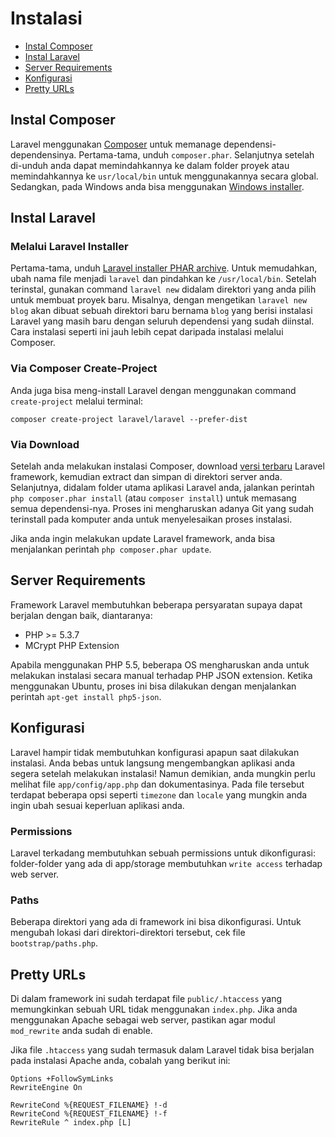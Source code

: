 # Instalasi

- [Instal Composer](#instal-composer)
- [Instal Laravel](#instal-laravel)
- [Server Requirements](#server-requirements)
- [Konfigurasi](#konfigurasi)
- [Pretty URLs](#pretty-urls)

<a name="instal-composer"></a>
## Instal Composer

Laravel menggunakan [Composer](http://getcomposer.org) untuk memanage dependensi-dependensinya. Pertama-tama, unduh `composer.phar`. Selanjutnya setelah di-unduh anda dapat memindahkannya ke dalam folder proyek atau memindahkannya ke `usr/local/bin` untuk menggunakannya secara global. Sedangkan, pada Windows anda bisa menggunakan [Windows installer](https://getcomposer.org/Composer-Setup.exe).

<a name="instal-laravel"></a>
## Instal Laravel

### Melalui Laravel Installer

Pertama-tama, unduh [Laravel installer PHAR archive](http://laravel.com/laravel.phar). Untuk memudahkan, ubah nama file menjadi `laravel` dan pindahkan ke `/usr/local/bin`. Setelah terinstal, gunakan command `laravel new` didalam direktori yang anda pilih untuk membuat proyek baru. Misalnya, dengan mengetikan `laravel new blog` akan dibuat sebuah direktori baru bernama `blog` yang berisi instalasi Laravel yang masih baru dengan seluruh dependensi yang sudah diinstal. Cara instalasi seperti ini jauh lebih cepat daripada instalasi melalui Composer.

### Via Composer Create-Project

Anda juga bisa meng-install Laravel dengan menggunakan command `create-project` melalui terminal:

	composer create-project laravel/laravel --prefer-dist

### Via Download


Setelah anda melakukan instalasi Composer, download [versi terbaru](https://github.com/laravel/laravel/archive/master.zip) Laravel framework, kemudian extract dan simpan di direktori server anda. Selanjutnya, didalam folder utama aplikasi Laravel anda, jalankan perintah `php composer.phar install` (atau `composer install`) untuk memasang semua dependensi-nya. Proses ini mengharuskan adanya Git yang sudah terinstall pada komputer anda untuk menyelesaikan proses instalasi.

Jika anda ingin melakukan update Laravel framework, anda bisa menjalankan perintah `php composer.phar update`.

<a name="server-requirements"></a>
## Server Requirements

Framework Laravel membutuhkan beberapa persyaratan supaya dapat berjalan dengan baik, diantaranya:

- PHP >= 5.3.7
- MCrypt PHP Extension

Apabila menggunakan PHP 5.5, beberapa OS mengharuskan anda untuk melakukan instalasi secara manual terhadap PHP JSON extension. Ketika menggunakan Ubuntu, proses ini bisa dilakukan dengan menjalankan perintah `apt-get install php5-json`.

<a name="konfigurasi"></a>
## Konfigurasi

Laravel hampir tidak membutuhkan konfigurasi apapun saat dilakukan instalasi. Anda bebas untuk langsung mengembangkan aplikasi anda segera setelah melakukan instalasi! Namun demikian, anda mungkin perlu melihat file `app/config/app.php` dan dokumentasinya. Pada file tersebut terdapat beberapa opsi seperti `timezone` dan `locale` yang mungkin anda ingin ubah sesuai keperluan aplikasi anda.

<a name="permissions"></a>
### Permissions

Laravel terkadang membutuhkan sebuah permissions untuk dikonfigurasi: folder-folder yang ada di app/storage membutuhkan `write access` terhadap web server.

<a name="paths"></a>
### Paths

Beberapa direktori yang ada di framework ini bisa dikonfigurasi. Untuk mengubah lokasi dari direktori-direktori tersebut, cek file `bootstrap/paths.php`.

<a name="pretty-urls"></a>
## Pretty URLs

Di dalam framework ini sudah terdapat file `public/.htaccess` yang memungkinkan sebuah URL tidak menggunakan `index.php`. Jika anda menggunakan Apache sebagai web server, pastikan agar modul `mod_rewrite` anda sudah di enable.

Jika file `.htaccess` yang sudah termasuk dalam Laravel tidak bisa berjalan pada instalasi Apache anda, cobalah yang berikut ini:

	Options +FollowSymLinks
	RewriteEngine On

	RewriteCond %{REQUEST_FILENAME} !-d
	RewriteCond %{REQUEST_FILENAME} !-f
	RewriteRule ^ index.php [L]
